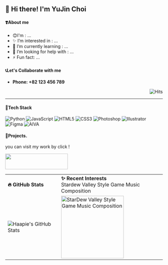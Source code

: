  ## 👋 Hi there! I'm YuJin Choi
#### ❣️About me
- 😊I'm : ...
- ✨ I’m interested in : ...
- 🌱 I’m currently learning : ...
- 👯 I’m looking for help with : ...
- ⚡ Fun fact: ...

#### 📞Let's Collaborate with me
- **Phone: +82 123 456 789**   

<p align="right">
  <img src="https://hits.seeyoufarm.com/api/count/incr/badge.svg?url=https%3A%2F%2Fgithub.com%2Fhaapie4576&count_bg=%23FFBDB1&title_bg=%23555555&icon=&icon_color=%23E7E7E7&title=hits&edge_flat=false" alt="Hits" />
</p>

<hr>

#### 🚀Tech Stack
![Python](https://img.shields.io/badge/Python-3776AB?style=flat-square&logo=python&logoColor=white)
![JavaScript](https://img.shields.io/badge/JavaScript-F7DF1E?style=flat-square&logo=javascript&logoColor=black)
![HTML5](https://img.shields.io/badge/HTML5-E34F26?style=flat-square&logo=html5&logoColor=white)
![CSS3](https://img.shields.io/badge/CSS3-1572B6?style=flat-square&logo=css3&logoColor=white)
![Photoshop](https://img.shields.io/badge/Photoshop-31A8FF?style=flat-square&logo=adobephotoshop&logoColor=white)
![Illustrator](https://img.shields.io/badge/Illustrator-FF9A00?style=flat-square&logo=adobeillustrator&logoColor=white)
![Figma](https://img.shields.io/badge/Figma-000000?style=flat-square&logo=figma&logoColor=white)
![AIVA](https://img.shields.io/badge/AIVA-000000?style=flat-square&logo=aiva&logoColor=white)

#### 🌱Projects.
you can visit my work by click !

  [<img src="https://img.shields.io/badge/flower%20%20stationtion-000000?style=for-the-badge&logo=figma&logoColor=white" width="200" height="50">](https://haapie4576.github.io/haapie4576/)

<table>
  <tr>
    <td><strong>🔥 GitHub Stats</strong></td>
    <td><strong>✨ Recent Interests</strong><br> Stardew Valley Style Game Music Composition</td>
  </tr>
  <tr>
    <td>
      <img src="https://github-readme-stats.vercel.app/api?username=haapie4576&show_icons=true&hide_title=true&hide=prs&count_private=true&theme=pink" alt="Haapie's GitHub Stats">
    </td>
    <td>
      <a href="https://www.youtube.com/watch?v=0gi5-mEVEc4">
        <img src="https://img.youtube.com/vi/0gi5-mEVEc4/hqdefault.jpg" alt="StarDew Valley Style Game Music Composition" width="200">
      </a>
    </td>
  </tr>
</table>






<!--
**haapie4576/haapie4576** is a ✨ _special_ ✨ repository because its `README.md` (this file) appears on your GitHub profile.

Here are some ideas to get you started:

- 🔭 I’m currently working on ...
- 🌱 I’m currently learning ...
- 👯 I’m looking to collaborate on ...
- 🤔 I’m looking for help with ...
- 💬 Ask me about ...
- 📫 How to reach me: ...
- 😄 Pronouns: ...
- ⚡ Fun fact: ...
-->
